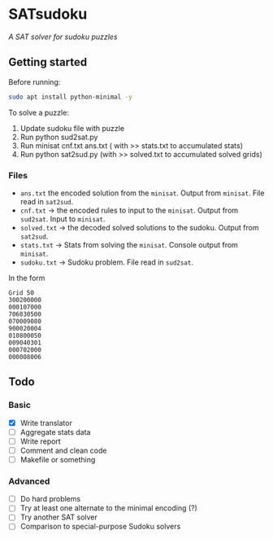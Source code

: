 # SATsudoku

*A SAT solver for sudoku puzzles*

## Getting started

Before running:

```bash
sudo apt install python-minimal -y
```

To solve a puzzle:

1. Update sudoku file with puzzle
2. Run python sud2sat.py
3. Run minisat cnf.txt ans.txt ( with >> stats.txt to accumulated stats)
4. Run python sat2sud.py (with >> solved.txt to accumulated solved grids)

### Files

* `ans.txt` the encoded solution from the `minisat`. Output from `minisat`. File read in `sat2sud`.
* `cnf.txt` -> the encoded rules to input to the `minisat`. Output from `sud2sat`. Input to `minisat`.
* `solved.txt` -> the decoded solved solutions to the sudoku. Output from `sat2sud`.
* `stats.txt` -> Stats from solving the `minisat`. Console output from `minisat`.
* `sudoku.txt` -> Sudoku problem. File read in `sud2sat`.

In the form

```
Grid 50
300200000
000107000
706030500
070009080
900020004
010800050
009040301
000702000
000008006
```

## Todo

### Basic
 * [x] Write translator
 * [ ] Aggregate stats data
 * [ ] Write report
 * [ ] Comment and clean code
 * [ ] Makefile or something

### Advanced

 * [ ] Do hard problems
 * [ ] Try at least one alternate to the minimal encoding (?)
 * [ ] Try another SAT solver
 * [ ] Comparison to special-purpose Sudoku solvers
